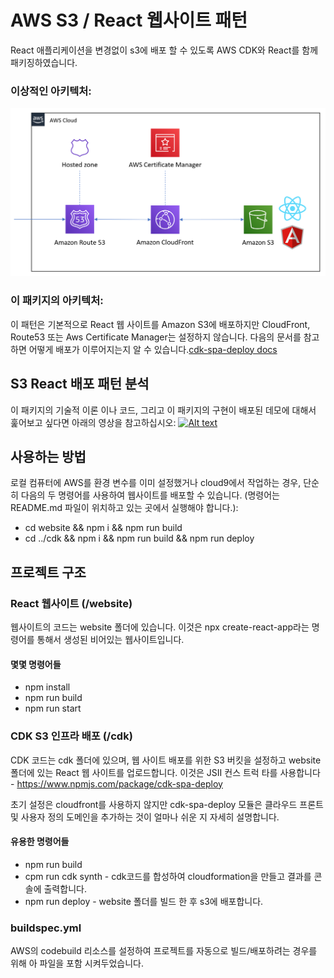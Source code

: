 # AWS S3 / React 웹사이트 패턴
React 애플리케이션을 변경없이 s3에 배포 할 수 있도록 AWS CDK와 React를 함께 패키징하였습니다.

### 이상적인 아키텍처:
![Architecture](https://raw.githubusercontent.com/cdk-patterns/serverless/master/s3-react-website/img/architecture.PNG)

### 이 패키지의 아키텍처:
이 패턴은 기본적으로 React 웹 사이트를 Amazon S3에 배포하지만 CloudFront, Route53 또는 Aws Certificate Manager는 설정하지 않습니다. 다음의 문서를 참고하면 어떻게 배포가 이루어지는지 알 수 있습니다.[cdk-spa-deploy docs](https://github.com/nideveloper/CDK-SPA-Deploy)

## S3 React 배포 패턴 분석
이 패키지의 기술적 이론 이나 코드, 그리고 이 패키지의 구현이 배포된 데모에 대해서 훑어보고 싶다면 아래의 영상을 참고하십시오:
[![Alt text](https://img.youtube.com/vi/tUUNiF0q7rk/0.jpg)](https://www.youtube.com/watch?v=tUUNiF0q7rk)

## 사용하는 방법
로컬 컴퓨터에 AWS를 환경 변수를 이미 설정했거나 cloud9에서 작업하는 경우, 단순히 다음의 두 명령어를 사용하여 웹사이트를 배포할 수 있습니다. (명령어는 README.md 파일이 위치하고 있는 곳에서 실행해야 합니다.):
- cd website && npm i && npm run build
- cd ../cdk && npm i && npm run build && npm run deploy 

## 프로젝트 구조

### React 웹사이트 (/website)
웹사이트의 코드는 website 폴더에 있습니다. 이것은 npx create-react-app라는 명령어를 통해서 생성된 비어있는 웹사이트입니다.

#### 몇몇 명령어들
- npm install
- npm run build
- npm run start

### CDK S3 인프라 배포 (/cdk)
CDK 코드는 cdk 폴더에 있으며, 웹 사이트 배포를 위한 S3 버킷을 설정하고 website 폴더에 있는 React 웹 사이트를 업로드합니다. 이것은 JSII 컨스 트럭 타를 사용합니다 -
https://www.npmjs.com/package/cdk-spa-deploy

초기 설정은 cloudfront를 사용하지 않지만 cdk-spa-deploy 모듈은 클라우드 프론트 및 사용자 정의 도메인을 추가하는 것이 얼마나 쉬운 지 자세히 설명합니다.

#### 유용한 명령어들

- npm run build
- cpm run cdk synth - cdk코드를 합성하여 cloudformation을 만들고 결과를 콘솔에 출력합니다.
- npm run deploy - website 폴더를 빌드 한 후 s3에 배포합니다.

### buildspec.yml
AWS의 codebuild 리소스를 설정하여 프로젝트를 자동으로 빌드/배포하려는 경우를 위해 아 파일을 포함 시켜두었습니다.